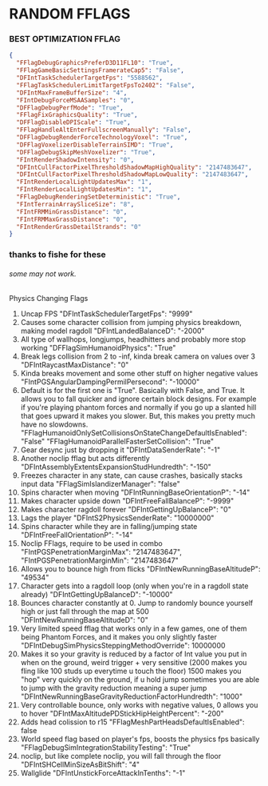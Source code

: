 
# RANDOM FFLAGS      

### BEST OPTIMIZATION FFLAG

``` json
{
  "FFlagDebugGraphicsPreferD3D11FL10": "True",
  "FFlagGameBasicSettingsFramerateCap5": "False",
  "DFIntTaskSchedulerTargetFps": "5588562",
  "FFlagTaskSchedulerLimitTargetFpsTo2402": "False",
  "DFIntMaxFrameBufferSize": "4",
  "FIntDebugForceMSAASamples": "0",
  "DFFlagDebugPerfMode": "True",
  "FFlagFixGraphicsQuality": "True",
  "DFFlagDisableDPIScale": "True",
  "FFlagHandleAltEnterFullscreenManually": "False",
  "DFFlagDebugRenderForceTechnologyVoxel": "True",
  "DFFlagVoxelizerDisableTerrainSIMD": "True",
  "DFFlagDebugSkipMeshVoxelizer": "True",
  "FIntRenderShadowIntensity": "0",
  "DFIntCullFactorPixelThresholdShadowMapHighQuality": "2147483647",
  "DFIntCullFactorPixelThresholdShadowMapLowQuality": "2147483647",
  "FIntRenderLocalLightUpdatesMax": "1",
  "FIntRenderLocalLightUpdatesMin": "1",
  "FFlagDebugRenderingSetDeterministic": "True",
  "FIntTerrainArraySliceSize": "8",
  "FIntFRMMinGrassDistance": "0",
  "FIntFRMMaxGrassDistance": "0",
  "FIntRenderGrassDetailStrands": "0"
}
```

### thanks to fishe for these
###### some may not work.

Physics Changing Flags
1. Uncap FPS
"DFIntTaskSchedulerTargetFps": "9999"
2. Causes some character collision from jumping physics breakdown, making model ragdoll
"DFIntLandedBalanceD": "-2000"
3. All type of wallhops, longjumps, headhitters and probably more stop working
"DFFlagSimHumanoidPhysics": "True"
4. Break legs collision from 2 to -inf, kinda break camera on values over 3
"DFIntRaycastMaxDistance": "0"
5. Kinda breaks movement and some other stuff on higher negative values
"FIntPGSAngularDampingPermilPersecond": "-10000"
6. Default is for the first one is "True". Basically with False, and True. It allows you to fall quicker and ignore certain block designs. For example if you're playing phantom forces and normally if you go up a slanted hill that goes upward it makes you slower. But, this makes you pretty much have no slowdowns.
"FFlagHumanoidOnlySetCollisionsOnStateChangeDefaultIsEnabled": "False"
"FFlagHumanoidParallelFasterSetCollision": "True"
7. Gear desync just by dropping it
"DFIntDataSenderRate": "-1"
8. Another noclip fflag but acts differently
"DFIntAssemblyExtentsExpansionStudHundredth": "-150"
9. Freezes character in any state, can cause crashes, basically stacks input data
"FFlagSimIslandizerManager": "false"
10. Spins character when moving
"DFIntRunningBaseOrientationP": "-14"
11. Makes character upside down
"DFIntFreeFallBalanceP": "-9999"
12. Makes character ragdoll forever
"DFIntGettingUpBalanceP": "0"
13. Lags the player
"DFIntS2PhysicsSenderRate": "10000000"
14. Spins character while they are in falling/jumping state
"DFIntFreeFallOrientationP": "-14"
15. Noclip FFlags, require to be used in combo
"FIntPGSPenetrationMarginMax": "2147483647",
"FIntPGSPenetrationMarginMin": "2147483647"
16. Allows you to bounce high from flicks
"DFIntNewRunningBaseAltitudeP": "49534"
17. Character gets into a ragdoll loop (only when you're in a ragdoll state already)
"DFIntGettingUpBalanceD": "-10000"
18. Bounces character constantly at 0. Jump to randomly bounce yourself high or just fall through the map at 500
"DFIntNewRunningBaseAltitudeD": "0"
19. Very limited speed fflag that works only in a few games, one of them being Phantom Forces, and it makes you only slightly faster
"DFIntDebugSimPhysicsSteppingMethodOverride": 10000000
20. Makes it so your gravity is reduced by a factor of Int value you put in when on the ground, weird trigger + very sensitive (2000 makes you fling like 100 studs up everytime u touch the floor) 1500 makes you "hop" very quickly on the ground, if u hold jump sometimes you are able to jump with the gravity reduction meaning a super jump
"DFIntNewRunningBaseGravityReductionFactorHundredth": "1000"
21. Very controllable bounce, only works with negative values, 0 allows you to hover
"DFIntMaxAltitudePDStickHipHeightPercent": "-200"
22. Adds head colission to r15 
"FFlagMeshPartHeadsDefaultIsEnabled": false
23. World speed flag based on player's fps, boosts the physics fps basically
"FFlagDebugSimIntegrationStabilityTesting": "True"
24. noclip, but like complete noclip, you will fall through the floor
"DFIntSHCellMinSizeAsBitShift": "4"
25. Wallglide
"DFIntUnstickForceAttackInTenths": "-1"
